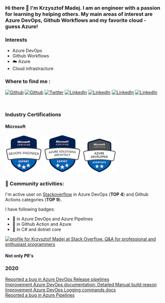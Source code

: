 ### Hi there 👋 I'm Krzysztof Madej. I am an engineer with a passion for learning by helping others. My main areas of interest are Azure DevOps, Github Workflows and my favorite cloud - guess Azure!


### Interests
- Azure DevOps
- Github Workflows
- :cloud: Azure
- Cloud infrastracture

### Where to find me :

<a href="http://thecodemanual.pl" target="_blank"><img alt="Github" src="https://img.shields.io/badge/The%20Code%20Manual-d4a259" /></a>
<a href="https://github.com/kmadof" target="_blank"><img alt="Github" src="https://img.shields.io/badge/GitHub-%2312100E.svg?&style=for-the-badge&logo=Github&logoColor=white" /></a>
<a href="https://twitter.com/kmadof" target="_blank"><img alt="Twitter" src="https://img.shields.io/badge/twitter-%231DA1F2.svg?&style=for-the-badge&logo=twitter&logoColor=white" /></a>
<a href="https://www.linkedin.com/in/krzysztof-madej/" target="_blank"><img alt="LinkedIn" src="https://img.shields.io/badge/linkedin-%230077B5.svg?&style=for-the-badge&logo=linkedin&logoColor=white" /></a>
<a href="https://stackoverflow.com/users/2347999/krzysztof-madej?tab=profile" target="_blank"><img alt="LinkedIn" src="https://img.shields.io/badge/Stack_Overflow-FE7A16?style=for-the-badge&logo=stack-overflow&logoColor=white" /></a>
<a href="https://github.com/kmadof/devops-manual" target="_blank"><img alt="LinkedIn" src="https://img.shields.io/badge/Azure_DevOps-0078D7?style=for-the-badge&logo=azure-devops&logoColor=white" /></a>
<a href="https://github.com/kmadof/github-actions-manual" target="_blank"><img alt="LinkedIn" src="https://img.shields.io/badge/GitHub_Actions-2088FF?style=for-the-badge&logo=github-actions&logoColor=white" /></a>

<br />

### Industry Certifications
#### Microsoft
[<img src="Images/microsoft-certified-devops-engineer-expert.png">](https://learn.microsoft.com/api/credentials/share/en-us/KrzysztofMadej/5175D73D2D0AD037?sharingId=66DE675034B61481)
[<img src="Images/azure-solutions-architect-expert.png">](https://learn.microsoft.com/api/credentials/share/en-us/KrzysztofMadej/76031DA3EE5228A0?sharingId=66DE675034B61481)
[<img src="Images/azure-developer-associate.png">](https://learn.microsoft.com/api/credentials/share/en-us/KrzysztofMadej/967CA18B07734ED6?sharingId=66DE675034B61481)

### 👯 Community activities:
I'm active user on [Stackoverflow](https://stackoverflow.com/users/2347999/krzysztof-madej) in Azure DevOps (**TOP 4**) and Github Actions categories (**TOP 9**).

I have following badges:
- 🥇 in Azure DevOps and Azure Pipelines
- 🥈 in Github Action and Azure
- 🥉 in C# and dotnet core


<a href="https://stackoverflow.com/users/2347999/krzysztof-madej"><img src="https://stackoverflow.com/users/flair/2347999.png" width="208" height="58" alt="profile for Krzysztof Madej at Stack Overflow, Q&amp;A for professional and enthusiast programmers" title="profile for Krzysztof Madej at Stack Overflow, Q&amp;A for professional and enthusiast programmers"></a>

#### Not only PR's

### 2020
[Reported a bug in Azure DevOps Release pipelines](https://developercommunity.visualstudio.com/content/problem/1278001/view-yaml-doesnt-work-for-releases.html) </br>
[Improvement Azure DevOps documentation: Detailed Manual build reason](https://github.com/MicrosoftDocs/azure-devops-docs/pull/9709) </br>
[Improvement Azure DevOps Logging commands docs](https://github.com/MicrosoftDocs/azure-devops-docs/commit/58ac83a40752fa30e865757dd2245367acc11851) </br>
[Reported a bug in Azure Pipelines](https://developercommunity2.visualstudio.com/t/and-condition-on-stage-level-is-incorrectly-evaulu/1236160?from=email) </br>

<!--
**kmadof/kmadof** is a ✨ _special_ ✨ repository because its `README.md` (this file) appears on your GitHub profile.

Here are some ideas to get you started:

- 🔭 I’m currently working on ...
- 🌱 I’m currently learning ...
- 👯 I’m looking to collaborate on ...
- 🤔 I’m looking for help with ...
- 💬 Ask me about ...
- 📫 How to reach me: ...
- 😄 Pronouns: ...
- ⚡ Fun fact: ...
-->

[website]: http://thecodemanual.pl
[twitter]: https://twitter.com/kmadof
[linkedin]: https://www.linkedin.com/in/krzysztof-madej/
